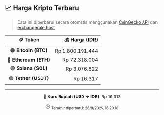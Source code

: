 

<!-- HARGA_KRIPTO -->
## 📈 Harga Kripto Terbaru

> Data ini diperbarui secara otomatis menggunakan [CoinGecko API](https://www.coingecko.com/) dan [exchangerate.host](https://exchangerate.host/)

<div align="center">

| 🪙 Token | 💰 Harga (IDR) |
|:------:|---------------:|
| 🟠 **Bitcoin (BTC)**   | Rp 1.800.191.444 |
| 🔵 **Ethereum (ETH)**  | Rp 72.318.004 |
| 🟣 **Solana (SOL)**    | Rp 3.076.822 |
| 🟢 **Tether (USDT)**   | Rp 16.317 |

---

💱 **Kurs Rupiah (USD → IDR)**: Rp 16.312

🕒 <sub>Terakhir diperbarui: 26/8/2025, 16.20.18</sub>

</div>
<!-- /HARGA_KRIPTO -->